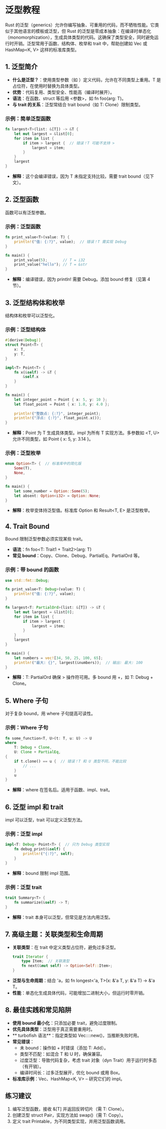 # 泛型教程

Rust 的泛型（generics）允许你编写抽象、可重用的代码，而不牺牲性能。它类似于其他语言的模板或泛型，但 Rust 的泛型是零成本抽象：在编译时单态化（monomorphization），生成具体类型的代码。这确保了类型安全，同时避免运行时开销。泛型常用于函数、结构体、枚举和 trait 中，帮助创建如 Vec<T> 或 HashMap<K, V> 这样的标准库类型。

## 1. 泛型简介

- **什么是泛型？**：使用类型参数（如 <T>）定义代码，允许在不同类型上重用。T 是占位符，在使用时替换为具体类型。
- **优势**：代码复用、类型安全、性能高（编译时展开）。
- **语法**：在函数、struct 等后用 <参数>，如 fn foo<T>(arg: T)。
- **与 trait 的关系**：泛型常结合 trait bound（如 T: Clone）限制类型。

### 示例：简单泛型函数
```rust
fn largest<T>(list: &[T]) -> &T {
    let mut largest = &list[0];
    for item in list {
        if item > largest {  // 错误！T 可能不支持 >
            largest = item;
        }
    }
    largest
}
```

- **解释**：这个会编译错误，因为 T 未指定支持比较。需要 trait bound（见下文）。

## 2. 泛型函数

函数可以有泛型参数。

### 示例：泛型函数
```rust
fn print_value<T>(value: T) {
    println!("值: {:?}", value);  // 错误！T 需实现 Debug
}

fn main() {
    print_value(5);       // T = i32
    print_value("hello"); // T = &str
}
```

- **解释**：编译错误，因为 println! 需要 Debug。添加 bound 修复（见第 4 节）。

## 3. 泛型结构体和枚举

结构体和枚举可以泛型化。

### 示例：泛型结构体
```rust
#[derive(Debug)]
struct Point<T> {
    x: T,
    y: T,
}

impl<T> Point<T> {
    fn x(&self) -> &T {
        &self.x
    }
}

fn main() {
    let integer_point = Point { x: 5, y: 10 };
    let float_point = Point { x: 1.0, y: 4.0 };
    
    println!("整数点: {:?}", integer_point);
    println!("浮点: {:?}", float_point.x());
}
```

- **解释**：Point<T> 为 T 生成具体类型。impl<T> 为所有 T 实现方法。多参数如 <T, U> 允许不同类型，如 Point { x: 5, y: 3.14 }。

### 示例：泛型枚举
```rust
enum Option<T> {  // 标准库中的简化版
    Some(T),
    None,
}

fn main() {
    let some_number = Option::Some(5);
    let absent: Option<i32> = Option::None;
}
```

- **解释**：枚举变体持泛型值。标准库 Option<T> 和 Result<T, E> 是泛型枚举。

## 4. Trait Bound

Bound 限制泛型参数必须实现某些 trait。

- **语法**：fn foo<T: Trait1 + Trait2>(arg: T)
- **常见 bound**：Copy、Clone、Debug、PartialEq、PartialOrd 等。

### 示例：带 bound 的函数
```rust
use std::fmt::Debug;

fn print_value<T: Debug>(value: T) {
    println!("值: {:?}", value);
}

fn largest<T: PartialOrd>(list: &[T]) -> &T {
    let mut largest = &list[0];
    for item in list {
        if item > largest {
            largest = item;
        }
    }
    largest
}

fn main() {
    let numbers = vec![34, 50, 25, 100, 65];
    println!("最大: {}", largest(&numbers));  // 输出: 最大: 100
}
```

- **解释**：T: PartialOrd 确保 > 操作符可用。多 bound 用 +，如 T: Debug + Clone。

## 5. Where 子句

对于复杂 bound，用 where 子句提高可读性。

### 示例：Where 子句
```rust
fn some_function<T, U>(t: T, u: U) -> U
where
    T: Debug + Clone,
    U: Clone + PartialEq,
{
    if t.clone() == u {  // 错误！T 和 U 类型不同，不能比较
        // ...
    }
    u
}
```

- **解释**：where 在签名后。适用于函数、impl、trait。

## 6. 泛型 impl 和 trait

impl 可以泛型，trait 可以定义泛型方法。

### 示例：泛型 impl
```rust
impl<T: Debug> Point<T> {  // 只为 Debug 类型实现
    fn debug_print(&self) {
        println!("{:?}", self);
    }
}
```

- **解释**：bound 限制 impl 范围。

### 示例：泛型 trait
```rust
trait Summary<T> {
    fn summarize(&self) -> T;
}
```

- **解释**：trait 本身可以泛型，但常见是方法内用泛型。

## 7. 高级主题：关联类型和生命周期

- **关联类型**：在 trait 中定义类型占位符，避免过多泛型。
  ```rust
  trait Iterator {
      type Item;  // 关联类型
      fn next(&mut self) -> Option<Self::Item>;
  }
  ```
- **泛型与生命周期**：结合 'a，如 fn longest<'a, T>(x: &'a T, y: &'a T) -> &'a T。
- **性能**：单态化生成具体代码，可能增加二进制大小，但运行时零开销。

## 8. 最佳实践和常见陷阱

- **使用 bound 最小化**：只添加必要 trait，避免过度限制。
- **优先具体类型**：泛型用于真正需要重用时。
- ** turbofish 语法**：指定类型如 Vec::<i32>::new()，当推断失败时用。
- **常见错误**：
    - 未 bound：操作如 + 时错误（添加 T: Add）。
    - 类型不匹配：如混合 T 和 U 时，确保兼容。
    - 过度泛型：导致代码复杂，考虑 trait 对象（dyn Trait）用于运行时多态（有开销）。
    - 编译时间长：过多泛型展开，优化 bound 或用 Box<dyn Trait>。
- **标准库示例**：Vec<T>、HashMap<K, V> – 研究它们的 impl。

## 练习建议
1. 编写泛型函数，接收 &[T] 并返回反转切片（需 T: Clone）。
2. 创建泛型 struct Pair<T>，实现方法如 swap()（需 T: Copy）。
3. 定义 trait Printable<T>，为不同类型实现，并用泛型函数调用。
